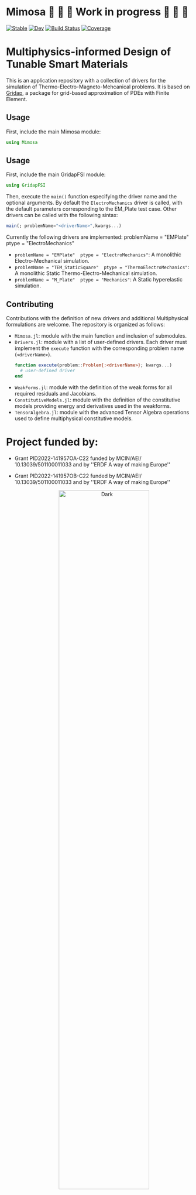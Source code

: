 # Mimosa :construction: :construction: :construction: **Work in progress** :construction: :construction: :construction:

[![Stable](https://img.shields.io/badge/docs-stable-blue.svg)](https://jmartfrut.github.io/Mimosa.jl/stable/)
[![Dev](https://img.shields.io/badge/docs-dev-blue.svg)](https://jmartfrut.github.io/Mimosa.jl/dev/)
[![Build Status](https://github.com/jmartfrut/Mimosa.jl/actions/workflows/CI.yml/badge.svg?branch=main)](https://github.com/jmartfrut/Mimosa.jl/actions/workflows/CI.yml?query=branch%3Amain)
[![Coverage](https://codecov.io/gh/jmartfrut/Mimosa.jl/branch/main/graph/badge.svg)](https://codecov.io/gh/jmartfrut/Mimosa.jl)

# **M**ultiphysics-informed **D**esign of **T**unable **S**mart **M**aterials

This is an application repository with a collection of drivers for the simulation of Thermo-Electro-Magneto-Mehcanical problems. It is based on [Gridap](https://github.com/gridap/Gridap.jl), a package for grid-based approximation of PDEs with Finite Element.

## Usage
First, include the main Mimosa module:
```julia
using Mimosa
```

## Usage
First, include the main GridapFSI module:
```julia
using GridapFSI
```
Then, execute the `main()` function especifying the driver name and the optional arguments. By default the `ElectroMechanics` driver is called, with the default parameters corresponding to the EM_Plate test case. Other drivers can be called with the following sintax:
```julia
main(; problemName="<driverName>",kwargs...)
```
Currently the following drivers are implemented:
  problemName = "EMPlate" ptype = "ElectroMechanics"

  - `problemName = "EMPlate"  ptype = "ElectroMechanics"`: A monolithic Electro-Mechanical simulation.
  - `problemName = "TEM_StaticSquare"  ptype = "ThermoElectroMechanics"`: A monolithic Static Thermo-Electro-Mechanical simulation.
  - `problemName = "M_Plate"  ptype = "Mechanics"`: A Static hyperelastic simulation.



## Contributing
Contributions with the definition of new drivers and additional Multiphysical formulations are welcome. The repository is organized as follows:
  - `Mimosa.jl`: module with the main function and inclusion of submodules.
  - `Drivers.jl`: module with a list of user-defined drivers. Each driver must implement the `execute` function with the corresponding problem name (`<driverName>`). 
    ```julia
    function execute(problem::Problem{:<driverName>}; kwargs...)
      # user-defined driver
    end
    ```
  - `WeakForms.jl`: module with the definition of the weak forms for all required residuals and Jacobians.
  - `ConstitutiveModels.jl`: module with the definition of the constitutive models providing energy and derivatives used in the weakforms.
  - `TensorAlgebra.jl`: module with the advanced Tensor Algebra operations used to define multiphysical constitutive models.


# Project funded by:
 
- Grant PID2022-141957OA-C22 funded by MCIN/AEI/ 10.13039/501100011033  and by ''ERDF A way of making Europe''

- Grant PID2022-141957OB-C22 funded by MCIN/AEI/ 10.13039/501100011033  and by ''ERDF A way of making Europe''


 <p align="center"> 
&nbsp; &nbsp; &nbsp; &nbsp;
<img alt="Dark"
src="https://github.com/jmartfrut/Mimosa/blob/main/docs/imgs/aei.png" width="70%">
</p>
 